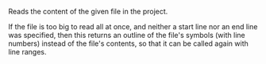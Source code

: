 Reads the content of the given file in the project.

If the file is too big to read all at once, and neither a start line
nor an end line was specified, then this returns an outline of the
file's symbols (with line numbers) instead of the file's contents,
so that it can be called again with line ranges.
